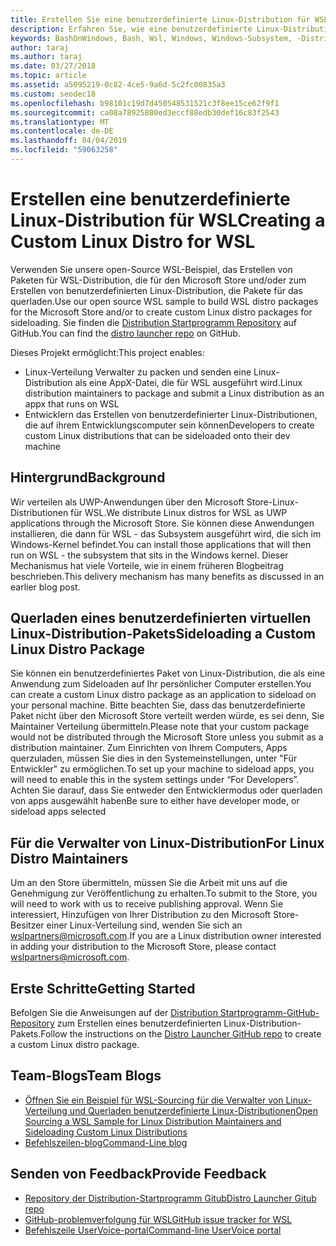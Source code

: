 ```yaml
---
title: Erstellen Sie eine benutzerdefinierte Linux-Distribution für WSL
description: Erfahren Sie, wie eine benutzerdefinierte Linux-Distribution für Windows-Subsystem für Linux zu erstellen.
keywords: BashOnWindows, Bash, Wsl, Windows, Windows-Subsystem, -Distribution, Benutzerdefiniert
author: taraj
ms.author: taraj
ms.date: 03/27/2018
ms.topic: article
ms.assetid: a5095219-0c82-4ce5-9a6d-5c2fc00835a3
ms.custom: seodec18
ms.openlocfilehash: b98101c19d7d450548531521c3f8ee15ce62f9f1
ms.sourcegitcommit: ca08a78925880ed3eccf88edb30def16c83f2543
ms.translationtype: MT
ms.contentlocale: de-DE
ms.lasthandoff: 04/04/2019
ms.locfileid: "59063258"
---
```

# <a name="creating-a-custom-linux-distro-for-wsl"></a><span data-ttu-id="7ea0c-104">Erstellen eine benutzerdefinierte Linux-Distribution für WSL</span><span class="sxs-lookup"><span data-stu-id="7ea0c-104">Creating a Custom Linux Distro for WSL</span></span>

<span data-ttu-id="7ea0c-105">Verwenden Sie unsere open-Source WSL-Beispiel, das Erstellen von Paketen für WSL-Distribution, die für den Microsoft Store und/oder zum Erstellen von benutzerdefinierten Linux-Distribution, die Pakete für das querladen.</span><span class="sxs-lookup"><span data-stu-id="7ea0c-105">Use our open source WSL sample to build WSL distro packages for the Microsoft Store and/or to create custom Linux distro packages for sideloading.</span></span> <span data-ttu-id="7ea0c-106">Sie finden die [Distribution Startprogramm Repository](https://github.com/Microsoft/WSL-DistroLauncher) auf GitHub.</span><span class="sxs-lookup"><span data-stu-id="7ea0c-106">You can find the [distro launcher repo](https://github.com/Microsoft/WSL-DistroLauncher) on GitHub.</span></span>

<span data-ttu-id="7ea0c-107">Dieses Projekt ermöglicht:</span><span class="sxs-lookup"><span data-stu-id="7ea0c-107">This project enables:</span></span>
* <span data-ttu-id="7ea0c-108">Linux-Verteilung Verwalter zu packen und senden eine Linux-Distribution als eine AppX-Datei, die für WSL ausgeführt wird.</span><span class="sxs-lookup"><span data-stu-id="7ea0c-108">Linux distribution maintainers to package and submit a Linux distribution as an appx that runs on WSL</span></span>
* <span data-ttu-id="7ea0c-109">Entwicklern das Erstellen von benutzerdefinierter Linux-Distributionen, die auf ihrem Entwicklungscomputer sein können</span><span class="sxs-lookup"><span data-stu-id="7ea0c-109">Developers to create custom Linux distributions that can be sideloaded onto their dev machine</span></span>

## <a name="background"></a><span data-ttu-id="7ea0c-110">Hintergrund</span><span class="sxs-lookup"><span data-stu-id="7ea0c-110">Background</span></span>
<span data-ttu-id="7ea0c-111">Wir verteilen als UWP-Anwendungen über den Microsoft Store-Linux-Distributionen für WSL.</span><span class="sxs-lookup"><span data-stu-id="7ea0c-111">We distribute Linux distros for WSL as UWP applications through the Microsoft Store.</span></span> <span data-ttu-id="7ea0c-112">Sie können diese Anwendungen installieren, die dann für WSL - das Subsystem ausgeführt wird, die sich im Windows-Kernel befindet.</span><span class="sxs-lookup"><span data-stu-id="7ea0c-112">You can install those applications that will then run on WSL - the subsystem that sits in the Windows kernel.</span></span> <span data-ttu-id="7ea0c-113">Dieser Mechanismus hat viele Vorteile, wie in einem früheren Blogbeitrag beschrieben.</span><span class="sxs-lookup"><span data-stu-id="7ea0c-113">This delivery mechanism has many benefits as discussed in an earlier blog post.</span></span>

## <a name="sideloading-a-custom-linux-distro-package"></a><span data-ttu-id="7ea0c-114">Querladen eines benutzerdefinierten virtuellen Linux-Distribution-Pakets</span><span class="sxs-lookup"><span data-stu-id="7ea0c-114">Sideloading a Custom Linux Distro Package</span></span>
<span data-ttu-id="7ea0c-115">Sie können ein benutzerdefiniertes Paket von Linux-Distribution, die als eine Anwendung zum Sideloaden auf Ihr persönlicher Computer erstellen.</span><span class="sxs-lookup"><span data-stu-id="7ea0c-115">You can create a custom Linux distro package as an application to sideload on your personal machine.</span></span> <span data-ttu-id="7ea0c-116">Bitte beachten Sie, dass das benutzerdefinierte Paket nicht über den Microsoft Store verteilt werden würde, es sei denn, Sie Maintainer Verteilung übermitteln.</span><span class="sxs-lookup"><span data-stu-id="7ea0c-116">Please note that your custom package would not be distributed through the Microsoft Store unless you submit as a distribution maintainer.</span></span>
<span data-ttu-id="7ea0c-117">Zum Einrichten von Ihrem Computers, Apps querzuladen, müssen Sie dies in den Systemeinstellungen, unter "Für Entwickler" zu ermöglichen.</span><span class="sxs-lookup"><span data-stu-id="7ea0c-117">To set up your machine to sideload apps, you will need to enable this in the system settings under “For Developers”.</span></span>  <span data-ttu-id="7ea0c-118">Achten Sie darauf, dass Sie entweder den Entwicklermodus oder querladen von apps ausgewählt haben</span><span class="sxs-lookup"><span data-stu-id="7ea0c-118">Be sure to either have developer mode, or sideload apps selected</span></span>

## <a name="for-linux-distro-maintainers"></a><span data-ttu-id="7ea0c-119">Für die Verwalter von Linux-Distribution</span><span class="sxs-lookup"><span data-stu-id="7ea0c-119">For Linux Distro Maintainers</span></span>
<span data-ttu-id="7ea0c-120">Um an den Store übermitteln, müssen Sie die Arbeit mit uns auf die Genehmigung zur Veröffentlichung zu erhalten.</span><span class="sxs-lookup"><span data-stu-id="7ea0c-120">To submit to the Store, you will need to work with us to receive publishing approval.</span></span> <span data-ttu-id="7ea0c-121">Wenn Sie interessiert, Hinzufügen von Ihrer Distribution zu den Microsoft Store-Besitzer einer Linux-Verteilung sind, wenden Sie sich an wslpartners@microsoft.com.</span><span class="sxs-lookup"><span data-stu-id="7ea0c-121">If you are a Linux distribution owner interested in adding your distribution to the Microsoft Store, please contact wslpartners@microsoft.com.</span></span>

## <a name="getting-started"></a><span data-ttu-id="7ea0c-122">Erste Schritte</span><span class="sxs-lookup"><span data-stu-id="7ea0c-122">Getting Started</span></span>
<span data-ttu-id="7ea0c-123">Befolgen Sie die Anweisungen auf der [Distribution Startprogramm-GitHub-Repository](https://github.com/Microsoft/WSL-DistroLauncher) zum Erstellen eines benutzerdefinierten Linux-Distribution-Pakets.</span><span class="sxs-lookup"><span data-stu-id="7ea0c-123">Follow the instructions on the [Distro Launcher GitHub repo](https://github.com/Microsoft/WSL-DistroLauncher) to create a custom Linux distro package.</span></span>

 
## <a name="team-blogs"></a><span data-ttu-id="7ea0c-124">Team-Blogs</span><span class="sxs-lookup"><span data-stu-id="7ea0c-124">Team Blogs</span></span>
*  [<span data-ttu-id="7ea0c-125">Öffnen Sie ein Beispiel für WSL-Sourcing für die Verwalter von Linux-Verteilung und Querladen benutzerdefinierte Linux-Distributionen</span><span class="sxs-lookup"><span data-stu-id="7ea0c-125">Open Sourcing a WSL Sample for Linux Distribution Maintainers and Sideloading Custom Linux Distributions</span></span>](https://blogs.msdn.microsoft.com/commandline/2018/03/26/wsl-distro-launcher/)
* [<span data-ttu-id="7ea0c-126">Befehlszeilen-blog</span><span class="sxs-lookup"><span data-stu-id="7ea0c-126">Command-Line blog</span></span>](https://blogs.msdn.microsoft.com/commandline/)

## <a name="provide-feedback"></a><span data-ttu-id="7ea0c-127">Senden von Feedback</span><span class="sxs-lookup"><span data-stu-id="7ea0c-127">Provide Feedback</span></span>
* [<span data-ttu-id="7ea0c-128">Repository der Distribution-Startprogramm Gitub</span><span class="sxs-lookup"><span data-stu-id="7ea0c-128">Distro Launcher Gitub repo</span></span>](https://github.com/Microsoft/WSL-DistroLauncher)
* [<span data-ttu-id="7ea0c-129">GitHub-problemverfolgung für WSL</span><span class="sxs-lookup"><span data-stu-id="7ea0c-129">GitHub issue tracker for WSL</span></span>](https://github.com/Microsoft/BashOnWindows/issues)
* [<span data-ttu-id="7ea0c-130">Befehlszeile UserVoice-portal</span><span class="sxs-lookup"><span data-stu-id="7ea0c-130">Command-line UserVoice portal</span></span>](https://wpdev.uservoice.com/forums/266908-command-prompt-console-bash-on-ubuntu-on-windo/category/161892-bash)
